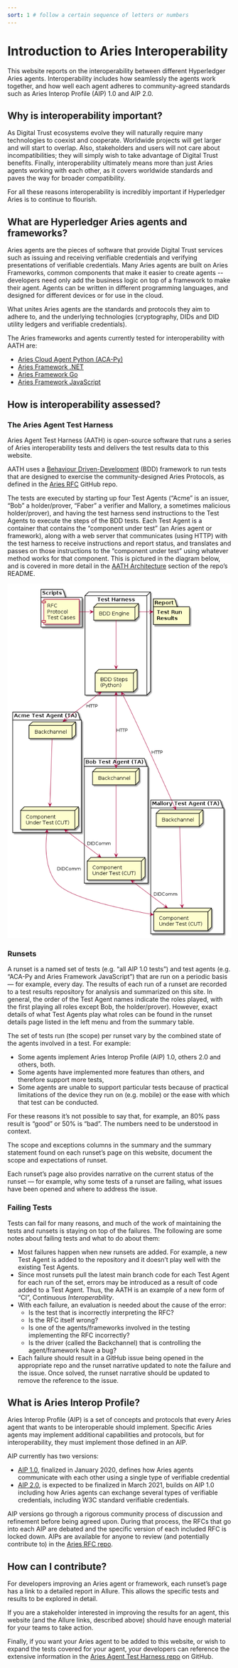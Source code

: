 ```yaml
---
sort: 1 # follow a certain sequence of letters or numbers
---
```

# Introduction to Aries Interoperability

This website reports on the interoperability between different Hyperledger Aries agents. Interoperability includes how seamlessly the agents work together, and how well each agent adheres to community-agreed standards such as Aries Interop Profile (AIP) 1.0 and AIP 2.0.

## Why is interoperability important?

As Digital Trust ecosystems evolve they will naturally require many technologies to coexist and cooperate. Worldwide projects will get larger and will start to overlap. Also, stakeholders and users will not care about incompatibilities; they will simply wish to take advantage of Digital Trust benefits. Finally, interoperability ultimately means more than just Aries agents working with each other, as it covers worldwide standards and paves the way for broader compatibility.

For all these reasons interoperability is incredibly important if Hyperledger Aries is to continue to flourish.

## What are Hyperledger Aries agents and frameworks?

Aries agents are the pieces of software that provide Digital Trust services such as issuing and receiving verifiable credentials and verifying presentations of verifiable credentials. Many Aries agents are built on Aries Frameworks, common components that make it easier to create agents -- developers need only add the business logic on top of a framework to make their agent. Agents can be written in different programming languages, and designed for different devices or for use in the cloud.

What unites Aries agents are the standards and protocols they aim to adhere to, and the underlying technologies (cryptography, DIDs and DID utility ledgers and verifiable credentials).

The Aries frameworks and agents currently tested for interoperability with AATH are:

*   [Aries Cloud Agent Python (ACA-Py)](https://github.com/hyperledger/aries-cloudagent-python)
*   [Aries Framework .NET](https://github.com/hyperledger/aries-framework-dotnet)
*   [Aries Framework Go](https://github.com/hyperledger/aries-framework-go)
*   [Aries Framework JavaScript](https://github.com/hyperledger/aries-framework-javascript)

## How is interoperability assessed?

### The Aries Agent Test Harness

Aries Agent Test Harness (AATH) is open-source software that runs a series of Aries interoperability tests and delivers the test results data to this website.

AATH uses a [Behaviour Driven-Development](URL) (BDD) framework to run tests that are designed to exercise the community-designed Aries Protocols, as defined in the [Aries RFC]([https://github.com/hyperledger/aries-rfcs](https://github.com/hyperledger/aries-rfcs)) GitHub repo.

The tests are executed by starting up four Test Agents (“Acme” is an issuer, “Bob” a holder/prover, “Faber” a verifier and Mallory, a sometimes malicious holder/prover), and having the test harness send instructions to the Test Agents to execute the steps of the BDD tests. Each Test Agent is a container that contains the “component under test” (an Aries agent or framework), along with a web server that communicates (using HTTP) with the test harness to receive instructions and report status, and translates and passes on those instructions to the “component under test” using whatever method works for that component. This is pictured in the diagram below, and is covered in more detail in the [AATH Architecture](https://github.com/hyperledger/aries-agent-test-harness#architecture) section of the repo’s README.

![AATH Architecture](assets/aath-arch/aath-arch.png)

### Runsets

A runset is a named set of tests (e.g. “all AIP 1.0 tests”) and test agents (e.g. “ACA-Py and Aries Framework JavaScript”) that are run on a periodic basis — for example, every day. The results of each run of a runset are recorded to a test results repository for analysis and summarized on this site. In general, the order of the Test Agent names indicate the roles played, with the first playing all roles except Bob, the holder/prover). However, exact details of what Test Agents play what roles can be found in the runset details page listed in the left menu and from the summary table.

The set of tests run (the scope) per runset vary by the combined state of the agents involved in a test. For example:

*   Some agents implement Aries Interop Profile (AIP) 1.0, others 2.0 and others, both.
*   Some agents have implemented more features than others, and therefore support more tests,
*   Some agents are unable to support particular tests because of practical limitations of the device they run on (e.g. mobile) or the ease with which that test can be conducted.

For these reasons it’s not possible to say that, for example, an 80% pass result is “good” or 50% is “bad”. The numbers need to be understood in context.

The scope and exceptions columns in the summary and the summary statement found on each runset’s page on this website, document the scope and expectations of runset.

Each runset’s page also provides narrative on the current status of the runset — for example, why some tests of a runset are failing, what issues have been opened and where to address the issue.

### Failing Tests

Tests can fail for many reasons, and much of the work of maintaining the tests and runsets is staying on top of the failures.  The following are some notes about failing tests and what to do about them:

*   Most failures happen when new runsets are added. For example, a new Test Agent is added to the repository and it doesn’t play well with the existing Test Agents.
*   Since most runsets pull the latest main branch code for each Test Agent for each run of the set, errors may be introduced as a result of code added to a Test Agent. Thus, the AATH is an example of a new form of “CI”, Continuous _Interoperability_.
*   With each failure, an evaluation is needed about the cause of the error:
    *   Is the test that is incorrectly interpreting the RFC?
    *   Is the RFC itself wrong?
    *   Is one of the agents/frameworks involved in the testing implementing the RFC incorrectly?
    *   Is the driver (called the Backchannel) that is controlling the agent/framework have a bug?
*   Each failure should result in a GitHub issue being opened in the appropriate repo and the runset narrative updated to note the failure and the issue. Once solved, the runset narrative should be updated to remove the reference to the issue.

## What is Aries Interop Profile?

Aries Interop Profile (AIP) is a set of concepts and protocols that every Aries agent that wants to be interoperable should implement. Specific Aries agents may implement additional capabilities and protocols, but for interoperability, they must implement those defined in an AIP. 

AIP currently has two versions:

*   [AIP 1.0](https://github.com/hyperledger/aries-rfcs/tree/master/concepts/0302-aries-interop-profile#aries-interop-profile-version-10), finalized in January 2020, defines how Aries agents communicate with each other using a single type of verifiable credential
*   [AIP 2.0](https://github.com/hyperledger/aries-rfcs/pull/579), is expected to be finalized in March 2021, builds on AIP 1.0 including how Aries agents can exchange several types of verifiable credentials, including W3C standard verifiable credentials.

AIP versions go through a rigorous community process of discussion and refinement before being agreed upon. During that process, the RFCs that go into each AIP are debated and the specific version of each included RFC is locked down. AIPs are available for anyone to review (and potentially contribute to) in the [Aries RFC repo](https://github.com/hyperledger/aries-rfcs).

## How can I contribute?

For developers improving an Aries agent or framework, each runset’s page has a link to a detailed report in Allure. This allows the specific tests and results to be explored in detail.

If you are a stakeholder interested in improving the results for an agent, this website (and the Allure links, described above) should have enough material for your teams to take action.

Finally, if you want your Aries agent to be added to this website, or wish to expand the tests covered for your agent, your developers can reference the extensive information in the [Aries Agent Test Harness repo](https://github.com/hyperledger/aries-agent-test-harness) on GitHub.

